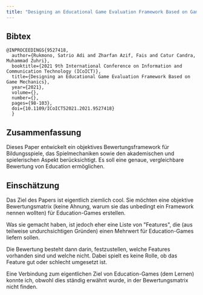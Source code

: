 ```yaml
---
title: "Designing an Educational Game Evaluation Framework Based on Game Mechanics"
---
```


## Bibtex

```
@INPROCEEDINGS{9527418,
  author={Rukmono, Satrio Adi and Zharfan Azif, Fais and Catur Candra, Muhammad Zuhri},
  booktitle={2021 9th International Conference on Information and Communication Technology (ICoICT)}, 
  title={Designing an Educational Game Evaluation Framework Based on Game Mechanics}, 
  year={2021},
  volume={},
  number={},
  pages={98-103},
  doi={10.1109/ICoICT52021.2021.9527418}
  }
```


## Zusammenfassung 

Dieses Paper entwickelt ein objektives Bewertungsframework für Bildungsspiele, das Spielmechaniken sowie den akademischen und spielerischen Aspekt berücksichtigt. Es soll eine genaue, vergleichbare Bewertung von Education ermöglichen.

## Einschätzung

Das Ziel des Papers ist eigentlich ziemlich cool. Sie möchten eine objektive Bewertungsmatrix (keine Ahnung, warum sie das unbedingt ein Framework nennen wollten) für Education-Games erstellen. 

Was sie gemacht haben, ist jedoch eher eine Liste von "Features", die (aus teilweise undurchsichtigen Gründen) einen Mehrwert für Education-Games liefern sollen. 

Die Bewertung besteht dann darin, festzustellen, welche Features vorhanden sind und welche nicht. Dabei spielt es keine Rolle, ob das Feature gut oder schlecht umgesetzt ist. 

Eine Verbindung zum eigentlichen Ziel von Education-Games (dem Lernen) konnte ich, obwohl dies ständig erwähnt wurde, in der Bewertungsmatrix nicht finden.
